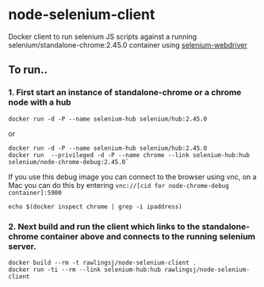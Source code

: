 # node-selenium-client

Docker client to run selenium JS scripts against a running selenium/standalone-chrome:2.45.0 container using [selenium-webdriver](https://www.npmjs.com/package/selenium-webdriver)

## To run..

### 1. First start an instance of standalone-chrome or a chrome node with a hub   

`docker run -d -P --name selenium-hub selenium/hub:2.45.0`   

or   

```
docker run -d -P --name selenium-hub selenium/hub:2.45.0
docker run  --privileged -d -P --name chrome --link selenium-hub:hub selenium/node-chrome-debug:2.45.0`
```

If you use this debug image you can connect to the browser using vnc, on a Mac you can do this by entering `vnc://[cid for node-chrome-debug container]:5900`   

`echo $(docker inspect chrome | grep -i ipaddress)`   

### 2. Next build and run the client which links to the standalone-chrome container above and connects to the running selenium server.   

`docker build --rm -t rawlingsj/node-selenium-client .`    
`docker run -ti --rm --link selenium-hub:hub rawlingsj/node-selenium-client`

